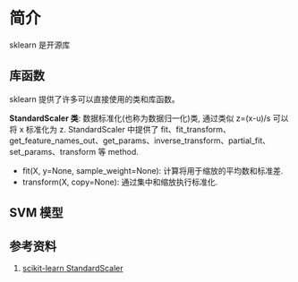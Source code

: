 # 简介
sklearn 是开源库

## 库函数
sklearn 提供了许多可以直接使用的类和库函数。

**StandardScaler 类**: 数据标准化(也称为数据归一化)类, 通过类似 z=(x-u)/s 可以将 x 标准化为 z. StandardScaler 中提供了 fit、fit_transform、get_feature_names_out、get_params、inverse_transform、partial_fit、set_params、transform 等 method.
- fit(X, y=None, sample_weight=None): 计算将用于缩放的平均数和标准差.
- transform(X, copy=None): 通过集中和缩放执行标准化.

## SVM 模型


## 参考资料
1. [scikit-learn StandardScaler](https://scikit-learn.org/stable/modules/generated/sklearn.preprocessing.StandardScaler.html)
